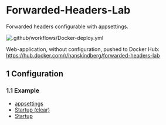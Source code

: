 # Forwarded-Headers-Lab

Forwarded headers configurable with appsettings.

![.github/workflows/Docker-deploy.yml](https://github.com/HansKindberg-Lab/Forwarded-Headers-Lab/actions/workflows/Docker-deploy.yml/badge.svg)

Web-application, without configuration, pushed to Docker Hub: https://hub.docker.com/r/hanskindberg/forwarded-headers-lab

## 1 Configuration

### 1.1 Example

- [appsettings](/Source/Application/appsettings.Development.json)
- [Startup (clear)](/Source/Application/Startup.cs#L55)
- [Startup](/Source/Application/Startup.cs#L64)
